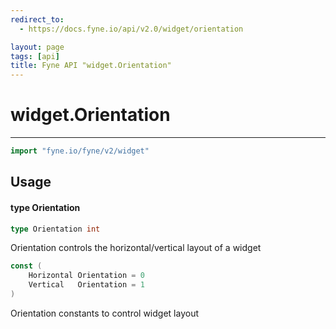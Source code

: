 ```yaml
---
redirect_to:
  - https://docs.fyne.io/api/v2.0/widget/orientation

layout: page
tags: [api]
title: Fyne API "widget.Orientation"
---
```



# widget.Orientation
---
```go
import "fyne.io/fyne/v2/widget"
```

## Usage

#### type Orientation

```go
type Orientation int
```

Orientation controls the horizontal/vertical layout of a widget

```go
const (
	Horizontal Orientation = 0
	Vertical   Orientation = 1
)
```
Orientation constants to control widget layout
